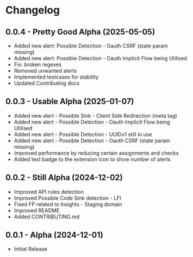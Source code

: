 # Changelog

## 0.0.4 - Pretty Good Alpha (2025-05-05)
- Added new alert:  Possible Detection - Oauth CSRF (state param missing)
- Added new alert:  Possible Detection - Oauth Implicit Flow being Utilised
- Fix: broken regexes
- Removed unwanted alerts
- Implemented testcases for stability
- Updated Contributing docs

## 0.0.3 - Usable Alpha (2025-01-07)
- Added new alert - Possible Sink - Client Side Redirection (meta tag)
- Added new alert - Possible Detection - Oauth Implicit Flow being Utilised
- Added new alert - Possible Detection - UUIDv1 still in use
- Added new alert - Possible Detection - Oauth CSRF (state param missing)
- Improved performance by reducing certain assignments and checks
- Added text badge to the extension icon to show number of alerts

## 0.0.2 - Still Alpha (2024-12-02)
- Improved API rules detection
- Improved Possible Code Sink detection - LFI
- Fixed FP related to Insights - Staging domain
- Improved README
- Added CONTRIBUTING.md

## 0.0.1 - Alpha (2024-12-01)
- Initial Release
